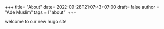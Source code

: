 +++
title= "About"
date= 2022-09-28T21:07:43+07:00
draft= false
author = "Ade Muslim"
tags = ["about"]
+++

welcome to our new hugo site
